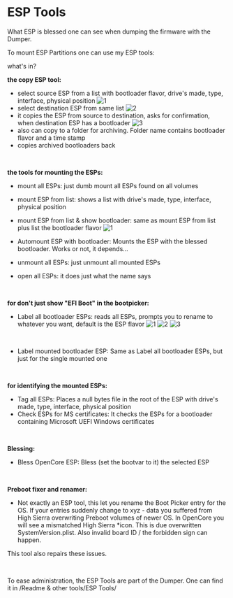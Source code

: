# ESP Tools

What ESP is blessed one can see when dumping the firmware with the Dumper.



To mount ESP Partitions one can use my ESP tools:

what's in?


**the copy ESP tool:**
- select source ESP from a list with bootloader flavor, drive's made, type, interface, physical position
![1](https://github.com/Macschrauber/Macschrauber-s-Rom-Dump/blob/main/assets/img_ESP_tools/1%20select%20source%20ESP.png)
- select destination ESP from same list
![2](https://github.com/Macschrauber/Macschrauber-s-Rom-Dump/blob/main/assets/img_ESP_tools/2%20select%20destination%20ESP.png)
- it copies the ESP from source to destination, asks for confirmation, when destination ESP has a bootloader
![3](https://github.com/Macschrauber/Macschrauber-s-Rom-Dump/blob/main/assets/img_ESP_tools/3%20confirm%20to%20delete%20destination%20ESP.png)
- also can copy to a folder for archiving. Folder name contains bootloader flavor and a time stamp
- copies archived bootloaders back

<br>

**the tools for mounting the ESPs:**
- mount all ESPs: just dumb mount all ESPs found on all volumes
- mount ESP from list: shows a list with drive's made, type, interface, physical position
- mount ESP from list & show bootloader: same as mount ESP from list plus list the bootloader flavor
![1](https://github.com/Macschrauber/Macschrauber-s-Rom-Dump/blob/main/assets/img_ESP_tools/Mount%20ESP%20from%20list%20(Readme%20&%20other%20tools%20-%20ESP%20tools).png)
- Automount ESP with bootloader: Mounts the ESP with the blessed bootloader. Works or not, it depends...

- unmount all ESPs: just unmount all mounted ESPs

- open all ESPs: it does just what the name says

<br>

**for don't just show "EFI Boot" in the bootpicker:**
- Label all bootloader ESPs: reads all ESPs, prompts you to rename to whatever you want, default is the ESP flavor
![1](https://github.com/Macschrauber/Macschrauber-s-Rom-Dump/blob/main/assets/img_ESP_tools/ask%20to%20change%20rp.png)
![2](https://github.com/Macschrauber/Macschrauber-s-Rom-Dump/blob/main/assets/img_ESP_tools/changed%20rp.png)
![3](https://github.com/Macschrauber/Macschrauber-s-Rom-Dump/blob/main/assets/img_ESP_tools/labels%20in%20bootpicker.jpg)
<br>

- Label mounted bootloader ESP: Same as Label all bootloader ESPs, but just for the single mounted one


<br>

**for identifying the mounted ESPs:**
- Tag all ESPs: Places a null bytes file in the root of the ESP with drive's made, type, interface, physical position
- Check ESPs for MS certificates: It checks the ESPs for a bootloader containing Microsoft UEFI Windows certificates

<br>

**Blessing:**
- Bless OpenCore ESP: Bless (set the bootvar to it) the selected ESP
 
<br>

**Preboot fixer and renamer:**
- Not exactly an ESP tool, this let you rename the Boot Picker entry for the OS. If your entries suddenly change to xyz - data you suffered from High Sierra overwriting Preboot volumes of newer OS.
In OpenCore you will see a mismatched High Sierra *icon. This is due overwritten SystemVersion.plist. Also invalid board ID / the forbidden sign can happen.

This tool also repairs these issues.

<br>


To ease administration, the ESP Tools are part of the Dumper.
One can find it in /Readme & other tools/ESP Tools/
